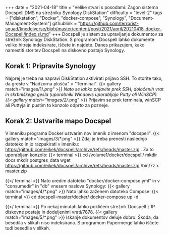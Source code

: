 +++
date = "2021-04-18"
title = "Velike stvari s posodami: Zagon sistema Docspell DMS na strežniku Synology DiskStation"
difficulty = "level-2"
tags = ["diskstation", "Docker", "docker-compose", "Synology", "Document-Managment-System"]
githublink = "https://github.com/terrorist-squad/knedelverse/blob/master/content/post/2021/april/20210418-docker-Docspell/index.sl.md"
+++
Docspell je sistem za upravljanje dokumentov za strežnik Synology DiskStation. S programom Docspell lahko dokumente veliko hitreje indeksirate, iščete in najdete. Danes prikazujem, kako namestiti storitev Docspell na diskovno postajo Synology.
## Korak 1: Pripravite Synology
Najprej je treba na napravi DiskStation aktivirati prijavo SSH. To storite tako, da greste v "Nadzorna plošča" > "Terminal".
{{< gallery match="images/1/*.png" >}}
Nato se lahko prijavite prek SSH, določenih vrat in skrbniškega gesla (uporabniki Windows uporabljajo Putty ali WinSCP).
{{< gallery match="images/2/*.png" >}}
Prijavim se prek terminala, winSCP ali Puttyja in pustim to konzolo odprto za pozneje.
## Korak 2: Ustvarite mapo Docspel
V imeniku programa Docker ustvarim nov imenik z imenom "docspell".
{{< gallery match="images/3/*.png" >}}
Zdaj je treba prenesti naslednjo datoteko in jo razpakirati v imeniku: https://github.com/eikek/docspell/archive/refs/heads/master.zip . Za to uporabljam konzolo:
{{< terminal >}}
cd /volume1/docker/docspell/
mkdir docs
mkdir postgres_data
wget https://github.com/eikek/docspell/archive/refs/heads/master.zip 
/bin/7z x master.zip

{{</ terminal >}}
Nato uredim datoteko "docker/docker-compose.yml" in v "consumedir" in "db" vnesem naslova Synology:
{{< gallery match="images/4/*.png" >}}
Nato lahko zaženem datoteko Compose:
{{< terminal >}}
cd docspell-master/docker/
docker-compose up -d

{{</ terminal >}}
Po nekaj minutah lahko pokličem strežnik Docspell z IP diskovne postaje in dodeljenimi vrati/7878.
{{< gallery match="images/5/*.png" >}}
Iskanje dokumentov deluje dobro. Škoda, da besedila v slikah niso indeksirana. S programom Papermerge lahko iščete tudi besedila v slikah.

